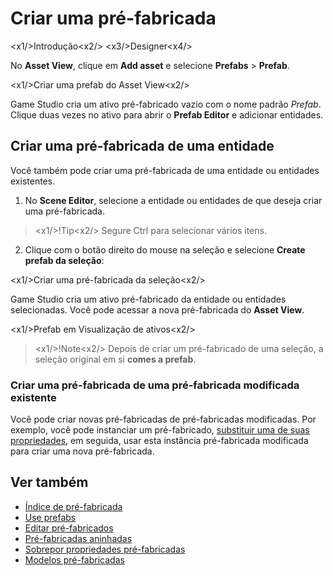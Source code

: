 # Criar uma pré-fabricada

<x1\/>Introdução<x2\/>
<x3\/>Designer<x4\/>

No **Asset View**, clique em **Add asset** e selecione **Prefabs** > **Prefab**.

<x1\/>Criar uma prefab do Asset View<x2\/>

Game Studio cria um ativo pré-fabricado vazio com o nome padrão *Prefab*. Clique duas vezes no ativo para abrir o **Prefab Editor** e adicionar entidades.

## Criar uma pré-fabricada de uma entidade

Você também pode criar uma pré-fabricada de uma entidade ou entidades existentes.

1. No **Scene Editor**, selecione a entidade ou entidades de que deseja criar uma pré-fabricada.
> <x1\/>!Tip<x2\/>
> Segure Ctrl para selecionar vários itens.

2. Clique com o botão direito do mouse na seleção e selecione **Create prefab da seleção**:

<x1\/>Criar uma pré-fabricada da seleção<x2\/>

Game Studio cria um ativo pré-fabricado da entidade ou entidades selecionadas. Você pode acessar a nova pré-fabricada do **Asset View**.

<x1\/>Prefab em Visualização de ativos<x2\/>

> <x1\/>!Note<x2\/>
> Depois de criar um pré-fabricado de uma seleção, a seleção original em si **comes a prefab**.

### Criar uma pré-fabricada de uma pré-fabricada modificada existente

Você pode criar novas pré-fabricadas de pré-fabricadas modificadas. Por exemplo, você pode instanciar um pré-fabricado, [ substituir uma de suas propriedades](override-prefab-properties.md), em seguida, usar esta instância pré-fabricada modificada para criar uma nova pré-fabricada.

## Ver também

* [Índice de pré-fabricada](index.md)
* [Use prefabs](use-prefabs.md)
* [Editar pré-fabricados](edit-prefabs.md)
* [Pré-fabricadas aninhadas](nested-prefabs.md)
* [Sobrepor propriedades pré-fabricadas](override-prefab-properties.md)
* [Modelos pré-fabricadas](prefab-models.md)
